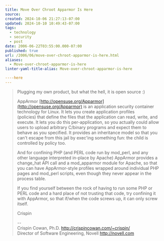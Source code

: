 ```yaml
---
title: Move Over Chroot Apparmor Is Here
source: 
created: 2024-10-06 21:27:13-07:00
updated: 2024-10-10 10:49:43-07:00
tags:
  - technology
  - security
  - post
date: 2006-06-22T03:55:00.000-07:00
published: true
url: /2006/06/move-over-chroot-apparmor-is-here.html
aliases:
  - Move-over-chroot-apparmor-is-here
linter-yaml-title-alias: Move-over-chroot-apparmor-is-here

----here
---
```



> Plugging my own product, but what the hell, it is open source :)  
>   
> AppArmor [http://opensuse.org/Apparmor](http://opensuse.org/Apparmor) is an application security container technology for Linux. It lets you create application profiles  
> (policies) that define the files that the application can read, write, and execute. It lets you do this per-application, so you actually could allow users to upload arbitrary C/binary programs and expect them to behave as you specified. It provides an inheritance model so that you can't escape from this jail by exec'ing something fun: the child is controlled by policy too.  
>   
> And for confining PHP (and PERL code run by mod\_perl, and any other language interpreted in-place by Apache) AppArmor provides a change\_hat API call and a mod\_apparmor module for Apache, so that you can have AppArmor-style profiles wrapped around individual PHP pages and mod\_perl scripts, even though they never appear in the process table.  
>   
> If you find yourself between the rock of having to run some PHP or PERL code and a hard place of not trusting that code, try confining it with AppArmor, so that if/when the code screws up, it can only screw itself.  
>   
> Crispin  
>   
> \--  
> Crispin Cowan, Ph.D. http://crispincowan.com/~crispin/  
> Director of Software Engineering, Novell http://novell.com